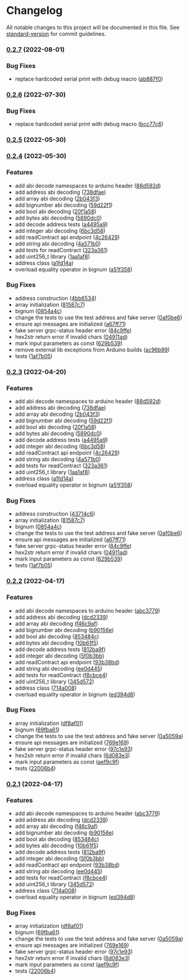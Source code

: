 # Changelog

All notable changes to this project will be documented in this file. See [standard-version](https://github.com/conventional-changelog/standard-version) for commit guidelines.

### [0.2.7](https://github.com/iotexproject/arduino-sdk/compare/v0.2.5...v0.2.7) (2022-08-01)


### Bug Fixes

* replace hardcoded serial print with debug macro ([ab887f0](https://github.com/iotexproject/arduino-sdk/commit/ab887f07fa564d41b63a5a56d53ee734015fbabe))

### [0.2.6](https://github.com/iotexproject/arduino-sdk/compare/v0.2.5...v0.2.6) (2022-07-30)


### Bug Fixes

* replace hardcoded serial print with debug macro ([bcc77c6](https://github.com/iotexproject/arduino-sdk/commit/bcc77c6da70152577ef38f0b8351459c8c1bd8f9))

### [0.2.5](https://github.com/iotexproject/arduino-sdk/compare/v0.2.4...v0.2.5) (2022-05-30)

### [0.2.4](https://github.com/iotexproject/arduino-sdk/compare/v0.1.6...v0.2.4) (2022-05-30)


### Features

* add abi decode namespaces to arduino header ([88d592d](https://github.com/iotexproject/arduino-sdk/commit/88d592d514c14007248ddf6bf573728988d11faf))
* add address abi decoding ([738dfae](https://github.com/iotexproject/arduino-sdk/commit/738dfaedf50f3a81fd727cc1b8014e1a8fcdf9f0))
* add array abi decoding ([2b043f3](https://github.com/iotexproject/arduino-sdk/commit/2b043f3eb862e6917ec49003b405daed86f32d3a))
* add bignumber abi decoding ([59d22f1](https://github.com/iotexproject/arduino-sdk/commit/59d22f1dac3eb7686975ad82c07cb0e5ad09d3a2))
* add bool abi decoding ([20f1a58](https://github.com/iotexproject/arduino-sdk/commit/20f1a58fa1275f4104d53e9059086603fccaf30a))
* add bytes abi decoding ([5890dc0](https://github.com/iotexproject/arduino-sdk/commit/5890dc055bb2b69d6b24e065b7d0b9104ffd307c))
* add decode address tests ([a4495a9](https://github.com/iotexproject/arduino-sdk/commit/a4495a92dce1cb10cb0cbf8e3dd3e2973bbd94de))
* add integer abi decoding ([6bc3d58](https://github.com/iotexproject/arduino-sdk/commit/6bc3d5829f0d07235318b20e64f553c61b91892b))
* add readContract api endpoint ([4c26429](https://github.com/iotexproject/arduino-sdk/commit/4c26429f1265b6c6e4301c843435e8faef1be443))
* add string abi decoding ([4a571b0](https://github.com/iotexproject/arduino-sdk/commit/4a571b0333c7eddccea7ede2e7ab08c20a03a982))
* add tests for readContract ([323a361](https://github.com/iotexproject/arduino-sdk/commit/323a361f2ae45065d34407230f4dc10b17f05155))
* add uint256_t library ([1aa1af8](https://github.com/iotexproject/arduino-sdk/commit/1aa1af8271de94ba1374c9da329276601aea35c8))
* address class ([a1fd14a](https://github.com/iotexproject/arduino-sdk/commit/a1fd14ad7717866e66833ba36db4c8184aeef1ba))
* overload equality operator in bignum ([a51f358](https://github.com/iotexproject/arduino-sdk/commit/a51f358edc9006374ae3360afb1d4fb0609e9ac8))


### Bug Fixes

* address construction ([4bb6534](https://github.com/iotexproject/arduino-sdk/commit/4bb653446f90a3015a7b38cdb885cf589b1def8d))
* array initialization ([81587c7](https://github.com/iotexproject/arduino-sdk/commit/81587c7f7069ee622671ea9f9d35f9d9cea51092))
* bignum ([0854a4c](https://github.com/iotexproject/arduino-sdk/commit/0854a4c9f163526a6540c2471a8364e9f05ef7de))
* change the tests to use the test address and fake server ([0af0be6](https://github.com/iotexproject/arduino-sdk/commit/0af0be6b03fcf749a84f6fcaa67126e0f362d0c4))
* ensure api messages are initialized ([a67ff71](https://github.com/iotexproject/arduino-sdk/commit/a67ff71032eb12d0e7c60da39b8ea5ed67624f55))
* fake server grpc-status header error ([84c9ffe](https://github.com/iotexproject/arduino-sdk/commit/84c9ffea5cc0338d337c4d7cd81f2f47fd9f8a36))
* hex2str return error if invalid chars ([04911ad](https://github.com/iotexproject/arduino-sdk/commit/04911ad78d50aba1bec7b79a602caae7b4fe9ea0))
* mark input parameters as const ([629b539](https://github.com/iotexproject/arduino-sdk/commit/629b53993224ad0ad6536d4605db7620d0e90eec))
* remove external lib exceptions from Arduino builds ([ac96b99](https://github.com/iotexproject/arduino-sdk/commit/ac96b9946ef1722dfa006a3d03ca5a5c180995e9))
* tests ([1af7b05](https://github.com/iotexproject/arduino-sdk/commit/1af7b05df76e155d59cb09e2c008352eacdb3155))

### [0.2.3](https://github.com/iotexproject/arduino-sdk/compare/v0.1.6...v0.2.3) (2022-04-20)


### Features

* add abi decode namespaces to arduino header ([88d592d](https://github.com/iotexproject/arduino-sdk/commit/88d592d514c14007248ddf6bf573728988d11faf))
* add address abi decoding ([738dfae](https://github.com/iotexproject/arduino-sdk/commit/738dfaedf50f3a81fd727cc1b8014e1a8fcdf9f0))
* add array abi decoding ([2b043f3](https://github.com/iotexproject/arduino-sdk/commit/2b043f3eb862e6917ec49003b405daed86f32d3a))
* add bignumber abi decoding ([59d22f1](https://github.com/iotexproject/arduino-sdk/commit/59d22f1dac3eb7686975ad82c07cb0e5ad09d3a2))
* add bool abi decoding ([20f1a58](https://github.com/iotexproject/arduino-sdk/commit/20f1a58fa1275f4104d53e9059086603fccaf30a))
* add bytes abi decoding ([5890dc0](https://github.com/iotexproject/arduino-sdk/commit/5890dc055bb2b69d6b24e065b7d0b9104ffd307c))
* add decode address tests ([a4495a9](https://github.com/iotexproject/arduino-sdk/commit/a4495a92dce1cb10cb0cbf8e3dd3e2973bbd94de))
* add integer abi decoding ([6bc3d58](https://github.com/iotexproject/arduino-sdk/commit/6bc3d5829f0d07235318b20e64f553c61b91892b))
* add readContract api endpoint ([4c26429](https://github.com/iotexproject/arduino-sdk/commit/4c26429f1265b6c6e4301c843435e8faef1be443))
* add string abi decoding ([4a571b0](https://github.com/iotexproject/arduino-sdk/commit/4a571b0333c7eddccea7ede2e7ab08c20a03a982))
* add tests for readContract ([323a361](https://github.com/iotexproject/arduino-sdk/commit/323a361f2ae45065d34407230f4dc10b17f05155))
* add uint256_t library ([1aa1af8](https://github.com/iotexproject/arduino-sdk/commit/1aa1af8271de94ba1374c9da329276601aea35c8))
* address class ([a1fd14a](https://github.com/iotexproject/arduino-sdk/commit/a1fd14ad7717866e66833ba36db4c8184aeef1ba))
* overload equality operator in bignum ([a51f358](https://github.com/iotexproject/arduino-sdk/commit/a51f358edc9006374ae3360afb1d4fb0609e9ac8))


### Bug Fixes

* address construction ([43714c6](https://github.com/iotexproject/arduino-sdk/commit/43714c69763792f4fc476294e25ba90969f46094))
* array initialization ([81587c7](https://github.com/iotexproject/arduino-sdk/commit/81587c7f7069ee622671ea9f9d35f9d9cea51092))
* bignum ([0854a4c](https://github.com/iotexproject/arduino-sdk/commit/0854a4c9f163526a6540c2471a8364e9f05ef7de))
* change the tests to use the test address and fake server ([0af0be6](https://github.com/iotexproject/arduino-sdk/commit/0af0be6b03fcf749a84f6fcaa67126e0f362d0c4))
* ensure api messages are initialized ([a67ff71](https://github.com/iotexproject/arduino-sdk/commit/a67ff71032eb12d0e7c60da39b8ea5ed67624f55))
* fake server grpc-status header error ([84c9ffe](https://github.com/iotexproject/arduino-sdk/commit/84c9ffea5cc0338d337c4d7cd81f2f47fd9f8a36))
* hex2str return error if invalid chars ([04911ad](https://github.com/iotexproject/arduino-sdk/commit/04911ad78d50aba1bec7b79a602caae7b4fe9ea0))
* mark input parameters as const ([629b539](https://github.com/iotexproject/arduino-sdk/commit/629b53993224ad0ad6536d4605db7620d0e90eec))
* tests ([1af7b05](https://github.com/iotexproject/arduino-sdk/commit/1af7b05df76e155d59cb09e2c008352eacdb3155))

### [0.2.2](https://github.com/iotexproject/arduino-sdk/compare/v0.1.6...v0.2.2) (2022-04-17)


### Features

* add abi decode namespaces to arduino header ([abc3779](https://github.com/iotexproject/arduino-sdk/commit/abc3779004ca95f1c85ab68a81a8d291e85f2ffe))
* add address abi decoding ([dcd2339](https://github.com/iotexproject/arduino-sdk/commit/dcd2339d3877d4cbc2bf6141f038066986bdb0e5))
* add array abi decoding ([f46c9af](https://github.com/iotexproject/arduino-sdk/commit/f46c9af71bb2a05f1cb0a648ed3c8f576c3ad847))
* add bignumber abi decoding ([b90156e](https://github.com/iotexproject/arduino-sdk/commit/b90156e14c0ab09d83c68360764e402db09241f2))
* add bool abi decoding ([853484c](https://github.com/iotexproject/arduino-sdk/commit/853484c59c89a98703238be798d85a6b89a63425))
* add bytes abi decoding ([10b61f5](https://github.com/iotexproject/arduino-sdk/commit/10b61f59b37253c7d7d5881c82267301a30c1554))
* add decode address tests ([812ba9f](https://github.com/iotexproject/arduino-sdk/commit/812ba9f9cff7a32920ea3fce9cf79dbb122024a3))
* add integer abi decoding ([5f0b3bb](https://github.com/iotexproject/arduino-sdk/commit/5f0b3bba9b75b83cda58b1ba2fbd5af3698677c8))
* add readContract api endpoint ([93b38bd](https://github.com/iotexproject/arduino-sdk/commit/93b38bd5bf005cfc75045785063a71516a4a7b92))
* add string abi decoding ([ee0d445](https://github.com/iotexproject/arduino-sdk/commit/ee0d4455f45b238481661c595d7d07cd1a7cb8a0))
* add tests for readContract ([f8cbce4](https://github.com/iotexproject/arduino-sdk/commit/f8cbce4decac059b6e68cbe7acab3ccb19bd3896))
* add uint256_t library ([345d572](https://github.com/iotexproject/arduino-sdk/commit/345d5727b2706c60b155f27b2bca8aa1f92b8c89))
* address class ([714a008](https://github.com/iotexproject/arduino-sdk/commit/714a0086a46ce3a3086fb71ce6ad01d442ecb1a1))
* overload equality operator in bignum ([ed394d8](https://github.com/iotexproject/arduino-sdk/commit/ed394d8a8b3ea868269f7902f44c7412fea9f3c4))


### Bug Fixes

* array initialization ([df8af01](https://github.com/iotexproject/arduino-sdk/commit/df8af01aab0424ab5b6691decd7c47a34c95c109))
* bignum ([69fba61](https://github.com/iotexproject/arduino-sdk/commit/69fba61cb187ddd8646ea7a38b53f37dd6b39e64))
* change the tests to use the test address and fake server ([0a5059a](https://github.com/iotexproject/arduino-sdk/commit/0a5059a18ee2cccbd4e8ee197345fdee092bc75b))
* ensure api messages are initialized ([769e169](https://github.com/iotexproject/arduino-sdk/commit/769e1696caca588f024a0d61aa5a8d2e91e12578))
* fake server grpc-status header error ([97c1e93](https://github.com/iotexproject/arduino-sdk/commit/97c1e936d52f348849ac93f1ba67fd7c063f8024))
* hex2str return error if invalid chars ([6d083e3](https://github.com/iotexproject/arduino-sdk/commit/6d083e371cb06e5efd19e70912d2a42fda2988fc))
* mark input parameters as const ([aef9c9f](https://github.com/iotexproject/arduino-sdk/commit/aef9c9f276ba63a3a5eee0a3f2909fb6b833dee8))
* tests ([22006b4](https://github.com/iotexproject/arduino-sdk/commit/22006b45b00a40b56ea31a699114410d0628cd30))

### [0.2.1](https://github.com/iotexproject/arduino-sdk/compare/v0.1.6...v0.2.1) (2022-04-17)


### Features

* add abi decode namespaces to arduino header ([abc3779](https://github.com/iotexproject/arduino-sdk/commit/abc3779004ca95f1c85ab68a81a8d291e85f2ffe))
* add address abi decoding ([dcd2339](https://github.com/iotexproject/arduino-sdk/commit/dcd2339d3877d4cbc2bf6141f038066986bdb0e5))
* add array abi decoding ([f46c9af](https://github.com/iotexproject/arduino-sdk/commit/f46c9af71bb2a05f1cb0a648ed3c8f576c3ad847))
* add bignumber abi decoding ([b90156e](https://github.com/iotexproject/arduino-sdk/commit/b90156e14c0ab09d83c68360764e402db09241f2))
* add bool abi decoding ([853484c](https://github.com/iotexproject/arduino-sdk/commit/853484c59c89a98703238be798d85a6b89a63425))
* add bytes abi decoding ([10b61f5](https://github.com/iotexproject/arduino-sdk/commit/10b61f59b37253c7d7d5881c82267301a30c1554))
* add decode address tests ([812ba9f](https://github.com/iotexproject/arduino-sdk/commit/812ba9f9cff7a32920ea3fce9cf79dbb122024a3))
* add integer abi decoding ([5f0b3bb](https://github.com/iotexproject/arduino-sdk/commit/5f0b3bba9b75b83cda58b1ba2fbd5af3698677c8))
* add readContract api endpoint ([93b38bd](https://github.com/iotexproject/arduino-sdk/commit/93b38bd5bf005cfc75045785063a71516a4a7b92))
* add string abi decoding ([ee0d445](https://github.com/iotexproject/arduino-sdk/commit/ee0d4455f45b238481661c595d7d07cd1a7cb8a0))
* add tests for readContract ([f8cbce4](https://github.com/iotexproject/arduino-sdk/commit/f8cbce4decac059b6e68cbe7acab3ccb19bd3896))
* add uint256_t library ([345d572](https://github.com/iotexproject/arduino-sdk/commit/345d5727b2706c60b155f27b2bca8aa1f92b8c89))
* address class ([714a008](https://github.com/iotexproject/arduino-sdk/commit/714a0086a46ce3a3086fb71ce6ad01d442ecb1a1))
* overload equality operator in bignum ([ed394d8](https://github.com/iotexproject/arduino-sdk/commit/ed394d8a8b3ea868269f7902f44c7412fea9f3c4))


### Bug Fixes

* array initialization ([df8af01](https://github.com/iotexproject/arduino-sdk/commit/df8af01aab0424ab5b6691decd7c47a34c95c109))
* bignum ([69fba61](https://github.com/iotexproject/arduino-sdk/commit/69fba61cb187ddd8646ea7a38b53f37dd6b39e64))
* change the tests to use the test address and fake server ([0a5059a](https://github.com/iotexproject/arduino-sdk/commit/0a5059a18ee2cccbd4e8ee197345fdee092bc75b))
* ensure api messages are initialized ([769e169](https://github.com/iotexproject/arduino-sdk/commit/769e1696caca588f024a0d61aa5a8d2e91e12578))
* fake server grpc-status header error ([97c1e93](https://github.com/iotexproject/arduino-sdk/commit/97c1e936d52f348849ac93f1ba67fd7c063f8024))
* hex2str return error if invalid chars ([6d083e3](https://github.com/iotexproject/arduino-sdk/commit/6d083e371cb06e5efd19e70912d2a42fda2988fc))
* mark input parameters as const ([aef9c9f](https://github.com/iotexproject/arduino-sdk/commit/aef9c9f276ba63a3a5eee0a3f2909fb6b833dee8))
* tests ([22006b4](https://github.com/iotexproject/arduino-sdk/commit/22006b45b00a40b56ea31a699114410d0628cd30))
